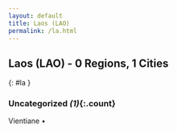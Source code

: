 ```yaml
---
layout: default
title: Laos (LAO)
permalink: /la.html
---
```



## Laos (LAO) - 0 Regions, 1 Cities
{: #la }





### Uncategorized _(1)_{:.count}


Vientiane  •


 
